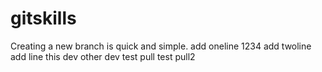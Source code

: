 # gitskills
Creating a new branch is quick and simple.
add oneline 1234
add twoline
add line
this dev
other dev
test pull
test pull2
